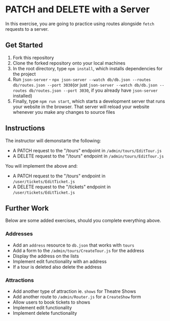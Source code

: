 # PATCH and DELETE with a Server

In this exercise, you are going to practice using routes alongside `fetch` requests to a server.

## Get Started

1. Fork this repository
2. Clone the forked repository onto your local machines
3. In the root directory, type `npm install`, which installs dependencies for the project
4. Run `json-server` - `npx json-server --watch db/db.json --routes db/routes.json --port 3030`(or just `json-server --watch db/db.json --routes db/routes.json --port 3030`, if you already have `json-server` installed)
5. Finally, type `npm run start`, which starts a development server that runs your website in the browser. That server will reload your website whenever you make any changes to source files

## Instructions

The instructor will demonstarte the following:

- A PATCH request to the "/tours" endpoint in `/admin/tours/EditTour.js`
- A DELETE request to the "/tours" endpoint in `/admin/tours/EditTour.js`

You will implement the above and:

- A PATCH request to the "/tours" endpoint in `/user/tickets/EditTicket.js`
- A DELETE request to the "/tickets" endpoint in `/user/tickets/EditTicket.js`

## Further Work

Below are some added exercises, should you complete everything above.

### Addresses

- Add an `address` resource to `db.json` that works with `tours`
- Add a form to the `/admin/tours/CreateTour.js` for the address
- Display the address on the lists
- Implement edit functionality with an address
- If a tour is deleted also delete the address

### Attractions

- Add another type of attraction ie. `shows` for Theatre Shows
- Add another route to `/admin/Router.js` for a `CreateShow` form
- Allow users to book tickets to shows
- Implement edit functionality
- Implement delete functionality
